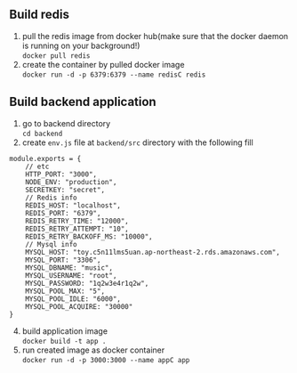 ## Build redis
1. pull the redis image from docker hub(make sure that the docker daemon is running on your background!) \
`docker pull redis`
2. create the container by pulled docker image \
`docker run -d -p 6379:6379 --name redisC redis`

## Build backend application
1. go to backend directory \
`cd backend`
2. create `env.js` file at `backend/src` directory with the following fill
```
module.exports = {
    // etc
    HTTP_PORT: "3000",
    NODE_ENV: "production",
    SECRETKEY: "secret",
    // Redis info
    REDIS_HOST: "localhost",
    REDIS_PORT: "6379",
    REDIS_RETRY_TIME: "12000",
    REDIS_RETRY_ATTEMPT: "10",
    REDIS_RETRY_BACKOFF_MS: "10000",
    // Mysql info
    MYSQL_HOST: "toy.c5n11lms5uan.ap-northeast-2.rds.amazonaws.com",
    MYSQL_PORT: "3306",
    MYSQL_DBNAME: "music",
    MYSQL_USERNAME: "root",
    MYSQL_PASSWORD: "1q2w3e4r1q2w",
    MYSQL_POOL_MAX: "5",
    MYSQL_POOL_IDLE: "6000",
    MYSQL_POOL_ACQUIRE: "30000"
}
```

4. build application image \
`docker build -t app .`
4. run created image as docker container \
`docker run -d -p 3000:3000 --name appC app`
